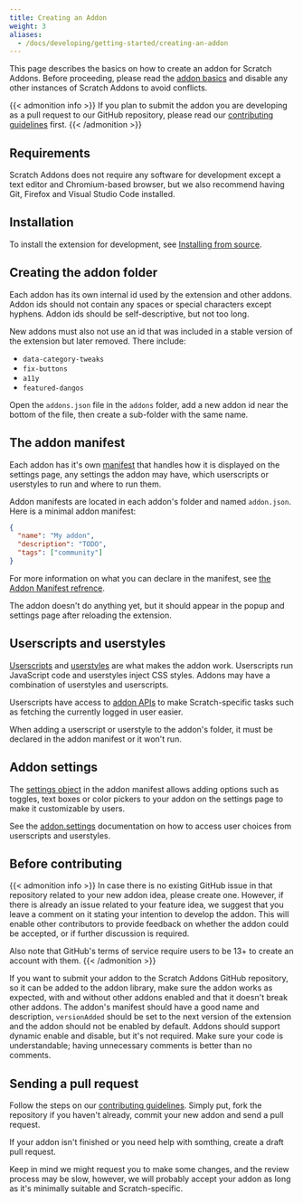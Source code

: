 ```yaml
---
title: Creating an Addon
weight: 3
aliases:
  - /docs/developing/getting-started/creating-an-addon
---
```


This page describes the basics on how to create an addon for Scratch Addons. Before proceeding, please read the [addon basics](../addon-basics/) and disable any other instances of Scratch Addons to avoid conflicts.

{{< admonition info >}}
If you plan to submit the addon you are developing as a pull request to our GitHub repository, please read our [contributing guidelines](https://github.com/ScratchAddons/ScratchAddons/blob/master/.github/CONTRIBUTING.md) first.
{{< /admonition >}}

## Requirements
Scratch Addons does not require any software for development except a text editor and Chromium-based browser, but we also recommend having Git, Firefox and Visual Studio Code installed.

## Installation
To install the extension for development, see [Installing from source](/docs/getting-started/installing/#from-source).

## Creating the addon folder
Each addon has its own internal id used by the extension and other addons. Addon ids should not contain any spaces or special characters except hyphens. Addon ids should be self-descriptive, but not too long.

New addons must also not use an id that was included in a stable version of the extension but later removed. There include:
- `data-category-tweaks`
- `fix-buttons`
- `a11y`
- `featured-dangos`

Open the `addons.json` file in the `addons` folder, add a new addon id near the bottom of the file, then create a sub-folder with the same name.

## The addon manifest
Each addon has it's own [manifest](/docs/reference/addon-manifest/) that handles how it is displayed on the settings page, any settings the addon may have, which userscripts or userstyles to run and where to run them.

Addon manifests are located in each addon's folder and named `addon.json`.
Here is a minimal addon manifest:
```json
{
  "name": "My addon",
  "description": "TODO",
  "tags": ["community"]
}
```

For more information on what you can declare in the manifest, see [the Addon Manifest refrence](/docs/reference/addon-manifest/).

The addon doesn't do anything yet, but it should appear in the popup and settings page after reloading the extension.

## Userscripts and userstyles
[Userscripts](/docs/develop/userscripts/) and [userstyles](/docs/develop/userstyles/) are what makes the addon work. Userscripts run JavaScript code and userstyles inject CSS styles. Addons may have a combination of userstyles and userscripts.

Userscripts have access to [addon APIs](/docs/reference/addon-api/) to make Scratch-specific tasks such as fetching the currently logged in user easier.

When adding a userscript or userstyle to the addon's folder, it must be declared in the addon manifest or it won't run.

## Addon settings
The [settings object](/docs/reference/addon-manifest/#settings-object) in the addon manifest allows adding options such as toggles, text boxes or color pickers to your addon on the settings page to make it customizable by users.

See the [addon.settings](/docs/reference/addon-api/addon.settings) documentation on how to access user choices from userscripts and userstyles.

## Before contributing
{{< admonition info >}}
In case there is no existing GitHub issue in that repository related to your new addon idea, please create one. However, if there is already an issue related to your feature idea, we suggest that you leave a comment on it stating your intention to develop the addon. This will enable other contributors to provide feedback on whether the addon could be accepted, or if further discussion is required.

Also note that GitHub's terms of service require users to be 13+ to create an account with them.
{{< /admonition >}}

If you want to submit your addon to the Scratch Addons GitHub repository, so it can be added to the addon library, make sure the addon works as expected, with and without other addons enabled and that it doesn't break other addons. The addon's manifest should have a good name and description, `versionAdded` should be set to the next version of the extension and the addon should not be enabled by default. Addons should support dynamic enable and disable, but it's not required.
Make sure your code is understandable; having unnecessary comments is better than no comments.

## Sending a pull request
Follow the steps on our [contributing guidelines](https://github.com/ScratchAddons/ScratchAddons/blob/master/.github/CONTRIBUTING.md). Simply put, fork the repository if you haven't already, commit your new addon and send a pull request.

If your addon isn't finished or you need help with somthing, create a draft pull request.

Keep in mind we might request you to make some changes, and the review process may be slow, however, we will probably accept your addon as long as it's minimally suitable and Scratch-specific.
